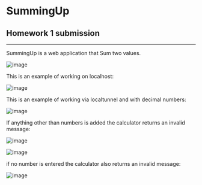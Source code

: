 # SummingUp 
## Homework 1 submission
---
SummingUp is a web application that Sum two values. 

![image](https://github.com/thairesv/Homework_1/assets/145288735/129cb598-d9cb-4efc-b44c-89048913bec3)


This is an example of working on localhost:

![image](https://github.com/thairesv/Homework_1/assets/145288735/77bcd9d6-45eb-4796-9513-4b52579e106a)


This is an example of working via localtunnel and with decimal numbers:

![image](https://github.com/thairesv/Homework_1/assets/145288735/1c9024be-f6d1-4be4-aea2-713bbed7e736)


If anything other than numbers is added the calculator returns an invalid message:

![image](https://github.com/thairesv/Homework_1/assets/145288735/6027e13d-1a1f-417d-8f5f-f53d51def077)

![image](https://github.com/thairesv/Homework_1/assets/145288735/eb15e831-34a1-4f3f-97ab-9d792f2b0956)


if no number is entered the calculator also returns an invalid message:

![image](https://github.com/thairesv/Homework_1/assets/145288735/a27d5ec8-f0ff-4dde-9e37-52c09bfd5776)

